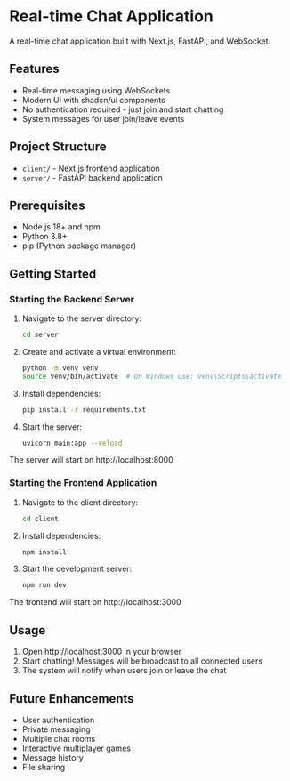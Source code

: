 # Real-time Chat Application

A real-time chat application built with Next.js, FastAPI, and WebSocket.

## Features

- Real-time messaging using WebSockets
- Modern UI with shadcn/ui components
- No authentication required - just join and start chatting
- System messages for user join/leave events

## Project Structure

- `client/` - Next.js frontend application
- `server/` - FastAPI backend application

## Prerequisites

- Node.js 18+ and npm
- Python 3.8+
- pip (Python package manager)

## Getting Started

### Starting the Backend Server

1. Navigate to the server directory:
   ```bash
   cd server
   ```

2. Create and activate a virtual environment:
   ```bash
   python -m venv venv
   source venv/bin/activate  # On Windows use: venv\Scripts\activate
   ```

3. Install dependencies:
   ```bash
   pip install -r requirements.txt
   ```

4. Start the server:
   ```bash
   uvicorn main:app --reload
   ```

The server will start on http://localhost:8000

### Starting the Frontend Application

1. Navigate to the client directory:
   ```bash
   cd client
   ```

2. Install dependencies:
   ```bash
   npm install
   ```

3. Start the development server:
   ```bash
   npm run dev
   ```

The frontend will start on http://localhost:3000

## Usage

1. Open http://localhost:3000 in your browser
2. Start chatting! Messages will be broadcast to all connected users
3. The system will notify when users join or leave the chat

## Future Enhancements

- User authentication
- Private messaging
- Multiple chat rooms
- Interactive multiplayer games
- Message history
- File sharing 